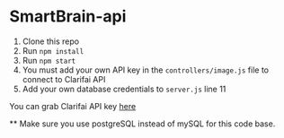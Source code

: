 # SmartBrain-api

1. Clone this repo
2. Run `npm install`
3. Run `npm start`
4. You must add your own API key in the `controllers/image.js` file to connect to Clarifai API
5. Add your own database credentials to `server.js` line 11

You can grab Clarifai API key [here](https://www.clarifai.com/)

** Make sure you use postgreSQL instead of mySQL for this code base.